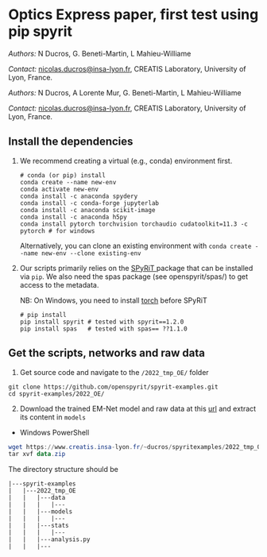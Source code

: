 # Optics Express paper, first test using pip spyrit

*Authors:* N Ducros, G. Beneti-Martin, L Mahieu-Williame

*Contact:* nicolas.ducros@insa-lyon.fr, CREATIS Laboratory, University of Lyon, France.

*Authors:* N Ducros, A Lorente Mur, G. Beneti-Martin, L Mahieu-Williame

*Contact:* nicolas.ducros@insa-lyon.fr, CREATIS Laboratory, University of Lyon, France.

## Install the dependencies

1. We recommend creating a virtual (e.g., conda) environment first.

   ```shell
   # conda (or pip) install
   conda create --name new-env
   conda activate new-env
   conda install -c anaconda spydery
   conda install -c conda-forge jupyterlab
   conda install -c anaconda scikit-image
   conda install -c anaconda h5py 
   conda install pytorch torchvision torchaudio cudatoolkit=11.3 -c pytorch # for windows
   ```

   Alternatively, you can clone an existing environment with `conda create --name new-env --clone existing-env`

2. Our scripts primarily relies on the [SPyRiT ](https://github.com/openspyrit/spyrit) package that can be installed via `pip`.  We also need the spas package (see openspyrit/spas/) to get access to the metadata.

   NB: On Windows, you need to install [torch](https://pytorch.org/get-started/locally/) before SPyRiT

   ```shell
   # pip install
   pip install spyrit # tested with spyrit==1.2.0
   pip install spas   # tested with spas== ??1.1.0
   ```


## Get the scripts, networks and raw data

1.  Get source code and navigate to the `/2022_tmp_OE/` folder

   ```shell
   git clone https://github.com/openspyrit/spyrit-examples.git
   cd spyrit-examples/2022_OE/ 
   ```

2. Download the trained EM-Net model and raw data at this [url](https://www.creatis.insa-lyon.fr/~ducros/spyritexamples/2022_tmp_OE/2022_tmp_OE.zip) and extract its content in `models`

* Windows PowerShell

```powershell
wget https://www.creatis.insa-lyon.fr/~ducros/spyritexamples/2022_tmp_OE/2022_tmp_OE.zip -outfile data.zip
tar xvf data.zip 
```

The directory structure should be

```
|---spyrit-examples
|   |---2022_tmp_OE
|   |   |---data
|   |   |   |---
|   |   |---models
|   |   |   |---
|   |   |---stats
|   |   |   |---
|   |   |---analysis.py
|   |   |---
```
